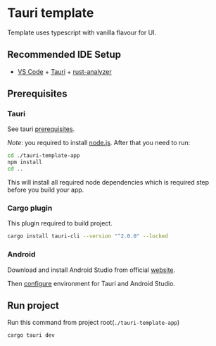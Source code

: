# Tauri template

Template uses typescript with vanilla flavour for UI.

## Recommended IDE Setup

- [VS Code](https://code.visualstudio.com/) + [Tauri](https://marketplace.visualstudio.com/items?itemName=tauri-apps.tauri-vscode) + [rust-analyzer](https://marketplace.visualstudio.com/items?itemName=rust-lang.rust-analyzer)

## Prerequisites

### Tauri

See tauri [prerequisites](https://v2.tauri.app/start/prerequisites/).

*Note*: you required to install [node.js](https://nodejs.org/en). After that you need to run:

```bash
cd ./tauri-template-app
npm install
cd ..
```

This will install all required node dependencies which is required step before you build your app.

### Cargo plugin

This plugin required to build project.

```bash
cargo install tauri-cli --version "^2.0.0" --locked
```

### Android

Download and install Android Studio from official [website](https://developer.android.com/studio).

Then [configure](https://v2.tauri.app/start/prerequisites/#android) environment for Tauri and Android Studio.

## Run project

Run this command from project root(`./tauri-template-app`)

```bash
cargo tauri dev 
```

